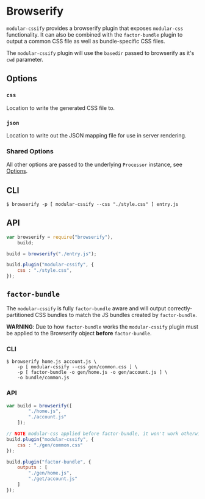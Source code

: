 # Browserify

`modular-cssify` provides a browserify plugin that exposes `modular-css` functionality. It can also be combined with the `factor-bundle` plugin to output a common CSS file as well as bundle-specific CSS files.

The `modular-cssify` plugin will use the `basedir` passed to browserify as it's `cwd` parameter.

## Options

### `css`

Location to write the generated CSS file to.

### `json`

Location to write out the JSON mapping file for use in server rendering.

### Shared Options

All other options are passed to the underlying `Processor` instance, see [Options](api.md#options).

## CLI

```
$ browserify -p [ modular-cssify --css "./style.css" ] entry.js
```

## API

```js
var browserify = require("browserify"),
    build;

build = browserify("./entry.js");

build.plugin("modular-cssify", {
    css : "./style.css",
});
```

## `factor-bundle`

The `modular-cssify` is fully `factor-bundle` aware and will output correctly-partitioned CSS bundles to match the JS bundles created by `factor-bundle`.

**WARNING**: Due to how `factor-bundle` works the `modular-cssify` plugin must be applied to the Browserify object **before** `factor-bundle`.

### CLI

```
$ browserify home.js account.js \
    -p [ modular-cssify --css gen/common.css ] \
    -p [ factor-bundle -o gen/home.js -o gen/account.js ] \
    -o bundle/common.js
```

### API

```js
var build = browserify([
        "./home.js",
        "./account.js"
    ]);

// NOTE modular-css applied before factor-bundle, it won't work otherwise!
build.plugin("modular-cssify", {
    css : "./gen/common.css"
});

build.plugin("factor-bundle", {
    outputs : [
        "./gen/home.js",
        "./get/account.js"
    ]
});
```
